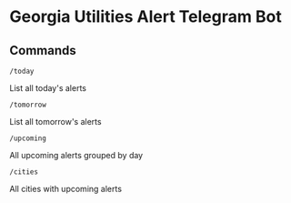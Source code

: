 # Georgia Utilities Alert Telegram Bot

## Commands

`/today`

List all today's alerts

`/tomorrow`

List all tomorrow's alerts

`/upcoming`

All upcoming alerts grouped by day

`/cities`

All cities with upcoming alerts
